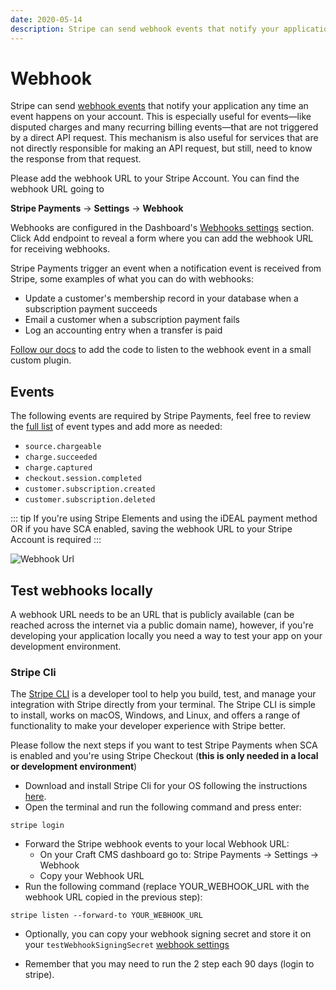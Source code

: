 ```yaml
---
date: 2020-05-14
description: Stripe can send webhook events that notify your application any time an event happens on your account. This is especially useful for events—like disputed charges and many recurring billing events—that are not triggered by a direct API request
---
```


# Webhook

Stripe can send [webhook events](https://stripe.com/docs/webhooks) that notify your application any time an event happens on your account. This is especially useful for events—like disputed charges and many recurring billing events—that are not triggered by a direct API request. This mechanism is also useful for services that are not directly responsible for making an API request, but still, need to know the response from that request. 

Please add the webhook URL to your Stripe Account. You can find the webhook URL going to 

**Stripe Payments** → **Settings** → **Webhook**  
  
Webhooks are configured in the Dashboard's [Webhooks settings](https://dashboard.stripe.com/account/webhooks) section. Click Add endpoint to reveal a form where you can add the webhook URL for receiving webhooks.  

Stripe Payments trigger an event when a notification event is received from Stripe, some examples of what you can do with webhooks:

*   Update a customer's membership record in your database when a subscription payment succeeds
*   Email a customer when a subscription payment fails
*   Log an accounting entry when a transfer is paid

[Follow our docs](https://enupal.com/craft-plugins/stripe-payments/docs/plugin-development/events#afterprocesswebhook) to add the code to listen to the webhook event in a small custom plugin.

## Events

The following events are required by Stripe Payments, feel free to review the [full list](https://stripe.com/docs/api/events/types) of event types and add more as needed:

*   `source.chargeable`
*   `charge.succeeded`
*   `charge.captured`
*   `checkout.session.completed`
*   `customer.subscription.created`
*   `customer.subscription.deleted`

::: tip
If you're using Stripe Elements and using the iDEAL payment method OR if you have SCA enabled,  saving the webhook URL to your Stripe Account is required 
:::

![Webhook Url](https://enupal.com/assets/docs/39-stripe-payments.png)

## Test webhooks locally

A webhook URL needs to be an URL that is publicly available (can be reached across the internet via a public domain name), however, if you're developing your application locally you need a way to test your app on your development environment. 

### Stripe Cli

The [Stripe CLI](https://stripe.com/docs/stripe-cli) is a developer tool to help you build, test, and manage your integration with Stripe directly from your terminal. The Stripe CLI is simple to install, works on macOS, Windows, and Linux, and offers a range of functionality to make your developer experience with Stripe better.  

Please follow the next steps if you want to test Stripe Payments when SCA is enabled and you're using Stripe Checkout (**this is only needed in a local or development environment**) 

- Download and install Stripe Cli for your OS following the instructions [here](https://stripe.com/docs/stripe-cli#install). 
- Open the terminal and run the following command and press enter:

```plaintext
stripe login
```

- Forward the Stripe webhook events to your local Webhook URL:
    - On your Craft CMS dashboard go to: Stripe Payments -> Settings -> Webhook
    - Copy your Webhook URL
- Run the following command (replace YOUR_WEBHOOK_URL with the webhook URL copied in the previous step):

```plaintext
stripe listen --forward-to YOUR_WEBHOOK_URL
```

- Optionally, you can copy your webhook signing secret and store it on your `testWebhookSigningSecret` [webhook settings](https://docs.enupal.com/stripe-payments/getting-started/saving-your-stripe-api-keys.html#saving-the-stripe-api-keys-via-config-file)

- Remember that you may need to run the 2 step each 90 days (login to stripe).